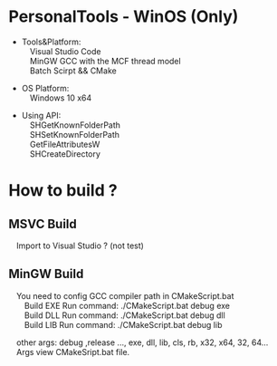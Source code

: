 # PersonalTools - WinOS (Only)
- Tools&Platform:<br>
&emsp;Visual Studio Code<br>
&emsp;MinGW GCC with the MCF thread model<br>
&emsp;Batch Scirpt && CMake<br>

- OS Platform:<br>
&emsp;Windows 10 x64

- Using API:<br>
&emsp;SHGetKnownFolderPath<br>
&emsp;SHSetKnownFolderPath<br>
&emsp;GetFileAttributesW<br>
&emsp;SHCreateDirectory<br>

# How to build ?
<h2>MSVC Build</h2>
&emsp;Import to Visual Studio ? (not test)<bt>

<h2>MinGW Build</h2>
&emsp;You need to config GCC compiler path in CMakeScript.bat<br>
&emsp;&emsp;Build EXE Run command: ./CMakeScript.bat debug exe<br>
&emsp;&emsp;Build DLL Run command: ./CMakeScript.bat debug dll<br>
&emsp;&emsp;Build LIB Run command: ./CMakeScript.bat debug lib<br>

&emsp;other args: debug ,release ..., exe, dll, lib, cls, rb, x32, x64, 32, 64...<br>
&emsp;Args view CMakeSript.bat file.
